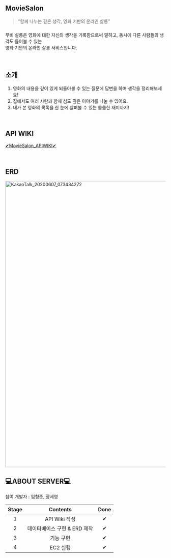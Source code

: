 ## MovieSalon
> "함께 나누는 깊은 생각, 영화 기반의 온라인 살롱"
### 
무비 살롱은 영화에 대한 자신의 생각을 기록함으로써 말하고, 동시에 다른 사람들의 생각도 들어볼 수 있는
<br> 영화 기반의 온라인 살롱 서비스입니다.

<br>

## 소개
1. 영화의 내용을 깊이 있게 되돌아볼 수 있는 질문에 답변을 하며 생각을 정리해보세요!
2. 집에서도 여러 사람과 함께 심도 깊은 이야기를 나눌 수 있어요.
3. 내가 본 영화의 목록을 한 눈에 살펴볼 수 있는 쏠쏠한 재미까지!

<br>

## API WIKI
[✔MovieSalon_APIWIKI✔](https://github.com/Soptkathon-iOS-Server/Sopkathon-SERVER/wiki/%E2%9C%94MovieSalon_API%E2%9C%94)

<br>

## ERD
<img width="900" alt="KakaoTalk_20200607_073434272" src="https://user-images.githubusercontent.com/55133871/83955855-7f245300-a892-11ea-90bd-2d4a94157d77.png">

<br>

## 💻ABOUT SERVER💻
참여 개발자 : 임형준, 장세영

|Stage|Contents|Done|
|:--:|:--------------:|:--:|
|1|API Wiki 작성|✔|
|2|데이터베이스 구현 & ERD 제작|✔|
|3|기능 구현|✔|
|4|EC2 실행|✔|

